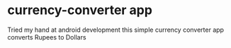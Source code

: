 # currency-converter app
Tried my hand at android development 
this simple currency converter app converts Rupees to Dollars
